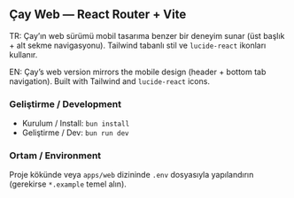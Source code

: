 ## Çay Web — React Router + Vite

TR: Çay’ın web sürümü mobil tasarıma benzer bir deneyim sunar (üst başlık + alt sekme navigasyonu). Tailwind tabanlı stil ve `lucide-react` ikonları kullanır.

EN: Çay’s web version mirrors the mobile design (header + bottom tab navigation). Built with Tailwind and `lucide-react` icons.

### Geliştirme / Development
- Kurulum / Install: `bun install`
- Geliştirme / Dev: `bun run dev`

### Ortam / Environment
Proje kökünde veya `apps/web` dizininde `.env` dosyasıyla yapılandırın (gerekirse `*.example` temel alın).

